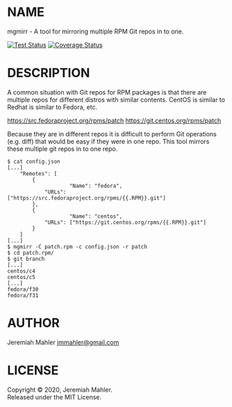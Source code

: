 # NAME

mgmirr - A tool for mirroring multiple RPM Git repos in to one.

[![Test Status](https://github.com/jmahler/mgmirr/workflows/Tests/badge.svg)](https://github.com/jmahler/mgmirr/actions?query=workflow%3ATests)
[![Coverage Status](https://coveralls.io/repos/github/jmahler/mgmirr/badge.svg?branch=master)](https://coveralls.io/github/jmahler/mgmirr?branch=master)

# DESCRIPTION

A common situation with Git repos for RPM packages is that there
are multiple repos for different distros with similar contents.
CentOS is similar to Redhat is similar to Fedora, etc.

  https://src.fedoraproject.org/rpms/patch
  https://git.centos.org/rpms/patch

Because they are in different repos it is difficult to perform
Git operations (e.g. diff) that would be easy if they were in
one repo.  This tool mirrors these multiple git repos in to
one repo.


    $ cat config.json
    [...]
        "Remotes": [
            {
                        "Name": "fedora",
                "URLs": ["https://src.fedoraproject.org/rpms/{{.RPM}}.git"]
            },
            {
                        "Name": "centos",
                "URLs": ["https://git.centos.org/rpms/{{.RPM}}.git"]
            }
        ]
    [...]
    $ mgmirr -C patch.rpm -c config.json -r patch
    $ cd patch.rpm/
    $ git branch
    [...]
    centos/c4
    centos/c5
    [...]
    fedora/f30
    fedora/f31

# AUTHOR

Jeremiah Mahler <jmmahler@gmail.com>

# LICENSE

Copyright &copy; 2020, Jeremiah Mahler.<br>
Released under the MIT License.
